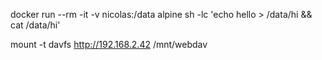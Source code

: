 docker run --rm -it -v nicolas:/data alpine sh -lc 'echo hello > /data/hi && cat /data/hi'

mount -t davfs http://192.168.2.42 /mnt/webdav

